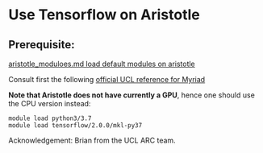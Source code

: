 # Use Tensorflow on Aristotle 

## Prerequisite: 
[aristotle_moduloes.md load default modules on aristotle](https://github.com/materials-discovery/Linux_tutorials_howto/aristotle_moduloes.md)

Consult first the following [official UCL reference for Myriad](https://www.rc.ucl.ac.uk/docs/Clusters/Myriad/#tensorflow)


**Note that Aristotle does not have currently a GPU**, hence one should use the CPU version instead:

```
module load python3/3.7
module load tensorflow/2.0.0/mkl-py37

```

Acknowledgement: Brian from the UCL ARC team. 
